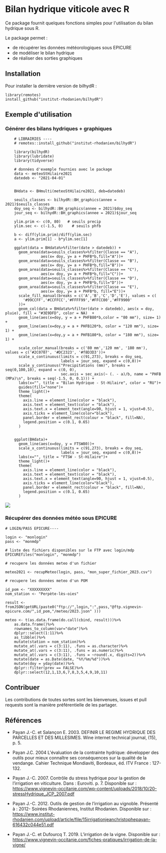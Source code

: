 # Bilan hydrique viticole avec R

Ce package fournit quelques fonctions simples pour l'utilisation du bilan hydrique sous R.

Le package permet :

-   de récupérer les données météorologiques sous EPICURE
-   de modéliser le bilan hydrique
-   de réaliser des sorties graphiques

## Installation

Pour installer la dernière version de bilhydR :

    library(remotes)
    install_github("institut-rhodanien/bilhydR")

## Exemple d'utilisation
### Générer des bilans hydriques + graphiques
```
    # LIBRAIRIES ----
    # remotes::install_github("institut-rhodanien/bilhydR")

    library(bilhydR)
    library(lubridate)
    library(tidyverse)

    # données d'exemple fournies avec le package
    data <- meteoStHilaire2021
    datedeb <- "2021-04-01"


    BHdata <- BHmulti(meteoStHilaire2021, deb=datedeb)

    seuils_classes <- bilhydR::BH_graphics(annee = 2021)$seuils_classes
    doy_seq <- bilhydR::BH_graphics(annee = 2021)$doy_seq
    jour_seq <- bilhydR::BH_graphics(annee = 2021)$jour_seq

    ylim.prim <- c(0, 80)   # seuils precip
    ylim.sec <- c(-1.5, 0)    # seuils phfb

    b <- diff(ylim.prim)/diff(ylim.sec)
    a <- ylim.prim[1] - b*ylim.sec[1]

    ggplot(data = BHdata%>%filter(date > datedeb)) +
      geom_area(data=seuils_classes%>%filter(Classe == "A"),
                aes(x= doy, y= a + PHFB*b,fill="A"))+
      geom_area(data=seuils_classes%>%filter(Classe == "B"),
                aes(x= doy, y= a + PHFB*b,fill="B"))+
      geom_area(data=seuils_classes%>%filter(Classe == "C"),
                aes(x= doy, y= a + PHFB*b,fill="C"))+
      geom_area(data=seuils_classes%>%filter(Classe == "D"),
                aes(x= doy, y= a + PHFB*b,fill="D"))+
      geom_area(data=seuils_classes%>%filter(Classe == "E"),
                aes(x= doy, y= a + PHFB*b, fill="E"))+
      scale_fill_manual(breaks = c('A','B','C','D','E'), values = c(
        '#99CCFF','#CCFFCC','#FFFF99','#FFCC00','#FF9900'
      ))+
      geom_col(data = BHdata%>%filter(date > datedeb), aes(x = doy, pluie), fill = "#3E9DFD", color = NA)  +
      geom_line(aes(x=doy, y = a + PHFB80*b,color = "80 mm"), size= 1) +
      geom_line(aes(x=doy,y = a + PHFB120*b, color = "120 mm"), size= 1) +
      geom_line(aes(x=doy,y = a + PHFB180*b, color = "180 mm"), size= 1) +

      scale_color_manual(breaks = c('80 mm','120 mm', '180 mm'), values = c('#2C0707', '#DC2323', '#f8D3D3'))+
      scale_x_continuous(limits = c(91,273), breaks = doy_seq,
                         labels = jour_seq, expand = c(0,0))+
      scale_y_continuous("Precipitations (mm)", breaks = seq(0,100,10), expand = c(0, 0), 
                         sec.axis = sec_axis(~ (. - a)/b, name = "PHFB (MPa)\n", breaks = seq(-1.5, 0, 0.1))) +
      labs(x="", title = "Bilan Hydrique - St-Hilaire", color = "RU")+
      guides(fill="none")+
      theme_light()+
      theme(
        axis.line = element_line(color = "black"),
        axis.text = element_text(color = "black"),
        axis.text.x = element_text(angle=90, hjust = 1, vjust=0.5),
        axis.ticks = element_line(color="black"),
        panel.border = element_rect(colour = "black", fill=NA),
        legend.position = c(0.1, 0.65)
      )


    ggplot(BHdata)+
      geom_line(aes(x=doy, y = FTSW80))+
      scale_x_continuous(limits = c(91,273), breaks = doy_seq,
                         labels = jour_seq, expand = c(0,0))+
      labs(x="", title = "FTSW - St-Hilaire")+
      theme_light()+
      theme(
        axis.line = element_line(color = "black"),
        axis.text = element_text(color = "black"),
        axis.text.x = element_text(angle=90, hjust = 1, vjust=0.5),
        axis.ticks = element_line(color="black"),
        panel.border = element_rect(colour = "black", fill=NA),
        legend.position = c(0.1, 0.65)
      )
```
![](https://image.noelshack.com/fichiers/2023/11/5/1679063296-screenshot-3.png)

### Récupérer des données météo sous EPICURE

```
# LOGIN/PASS EPICURE----

login <- "monlogin"
pass <- "monmdp"

# liste des fichiers disponibles sur le FTP avec login/mdp
EPICUREfiles("monlogin", "monmdp")

# recupere les données meteo d'un fichier

meteo2021 <- recupMeteo(login, pass, "mon_super_fichier_2023.csv")

# recupere les données meteo d'un POM

id_pom <- "XXXXXXXXX"
nom_station <- "Perpète-lès-oies"

result <- fromJSON(getURL(paste0("ftp://",login,":",pass,"@ftp.vignevin-epicure.com/",id_pom,"/meteo/2023.json" )))
  
meteo <- t(as.data.frame(do.call(cbind, result)))%>%
    as.data.frame()%>%
    rownames_to_column(var="date")%>%
    dplyr::select(1:11)%>%
    as_tibble()%>%
    mutate(station = nom_station)%>%
    mutate_at(.vars = c(3:11), .funs = as.character)%>%
    mutate_at(.vars = c(3:11), .funs = as.numeric)%>%
    mutate_at(.vars = c(3:11), .funs = ~round(.x, digits=2))%>%
    mutate(date = as.Date(date, "%Y/%m/%d"))%>%
    mutate(doy = yday(date))%>%
    dplyr::filter(prev == FALSE)%>%
    dplyr::select(12,1,13,6,7,8,3,5,4,9,10,11)

```

## Contribuer

Les contributions de toutes sortes sont les bienvenues, issues et pull requests sont la manière préférentielle de les partager.


## Références

- Payan J.-C. et Salançon E. 2003. DEFINIR LE REGIME HYDRIQUE DES PARCELLES ET DES MILLESIMES. Wine internet technical journal, (15), p. 5.

- Payan J.C. 2004 L'évaluation de la contrainte hydrique: développer des outils pour mieux connaître ses conséquences sur la qualité de la vendange. Cahier Technique Mondiaviti, Bordeaux, éd. ITV France : 127-132.

- Payan J.-C. 2007. Contrôle du stress hydrique pour la gestion de l’irrigation en viticulture. Dans : Euroviti. p. 7. Disponible sur : https://www.vignevin-occitanie.com/wp-content/uploads/2018/10/20-stressHydrique_JCP_2007.pdf

- Payan J.-C. 2012. Outils de gestion de l’irrigation au vignoble. Présenté à : 2012- Soirées Rhodaniennes, Institut Rhodanien. Disponible sur : https://www.institut-rhodanien.com/upload/article/file/15irrigationjeanchristophepayan-616432c044e51.pdf 

- Payan J.-C. et Dufourcq T. 2019. L’irrigation de la vigne. Disponible sur : https://www.vignevin-occitanie.com/fiches-pratiques/irrigation-de-la-vigne/ 

